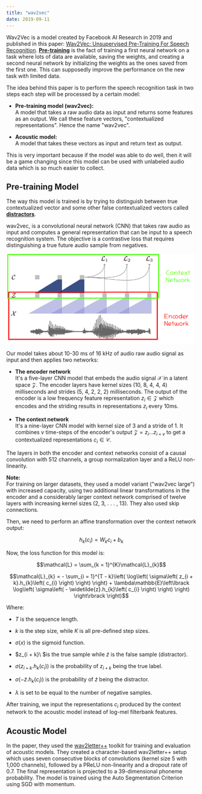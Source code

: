 ```yaml
---
title: "wav2vec"
date: 2019-09-11
---
```


Wav2Vec is a model created by Facebook AI Research in 2019 and published
in this paper: [Wav2Vec: Unsupervised Pre-Training For Speech
Recognition](https://arxiv.org/pdf/1904.05862.pdf).
<u><strong>Pre-training</strong></u> is the fact of training a first neural network
on a task where lots of data are available, saving the weights, and
creating a second neural network by initializing the weights as the ones
saved from the first one. This can supposedly improve the performance on
the new task with limited data.

The idea behind this paper is to perform the speech recognition task in
two steps each step will be processed by a certain model:

-   **Pre-training model (wav2vec):**\
    A model that takes a raw audio data as input and returns some
    features as an output. We call these feature vectors,
    "contextualized representations". Hence the name "wav2vec".

-   **Acoustic model:**\
    A model that takes these vectors as input and return text as output.

This is very important because if the model was able to do well,
then it will be a game changing since this model can be used with
unlabeled audio data which is so much easier to collect.

Pre-training Model
------------------

The way this model is trained is by trying to distinguish between true
contextualized vector and some other false contextualized vectors called
<u><strong>distractors</strong></u>.

wav2vec, is a convolutional neural network (CNN) that takes raw audio as
input and computes a general representation that can be input to a
speech recognition system. The objective is a contrastive loss that
requires distinguishing a true future audio sample from negatives.

<div align="center">
    <img src="media/wav2vec/image1.png" width=750>
</div>

Our model takes about 10-30 ms of 16 kHz of audio raw audio signal as
input and then applies two networks:

-   **The encoder network**\
    It's a five-layer CNN model that embeds the audio signal
    $\mathcal{X}$ in a latent space $\mathcal{Z}$. The encoder layers
    have kernel sizes (10, 8, 4, 4, 4) milliseconds and strides (5, 4,
    2, 2, 2) milliseconds. The output of the encoder is a low
    frequency feature representation $z_{i} \in \mathcal{Z}$ which
    encodes and the striding results in representations $z_{i}$ every
    10ms.

-   **The context network**\
    It's a nine-layer CNN model with kernel size of 3 and a stride
    of 1. It combines v time-steps of the encoder's output
    $\mathcal{Z} = z_{i}\text{...}z_{i + v}$ to get a contextualized
    representations $c_{i} \in \mathcal{C}$.

The layers in both the encoder and context networks consist of a
causal convolution with 512 channels, a group normalization layer
and a ReLU non-linearity.

**Note:**\
For training on larger datasets, they used a model variant ("wav2vec
large") with increased capacity, using two additional linear
transformations in the encoder and a considerably larger context
network comprised of twelve layers with increasing kernel sizes (2,
3, . . . , 13). They also used skip connections.

Then, we need to perform an affine transformation over the context
network output:

$$h_{k}\left( c_{i} \right) = W_{k}c_{i} + b_{k}$$

Now, the loss function for this model is:

$$\mathcal{L} = \sum_{k = 1}^{K}\mathcal{L}_{k}$$

$$\mathcal{L}_{k} = - \sum_{i = 1}^{T - k}\left( \log\left( \sigma\left( z_{i + k}.h_{k}\left( c_{i} \right) \right) \right) + \lambda\mathbb{E}\left\lbrack \log\left( \sigma\left( - \widetilde{z}.h_{k}\left( c_{i} \right) \right) \right) \right\rbrack \right)$$

Where:

-   $T$ is the sequence length.

-   $k$ is the step size, while $K$ is all pre-defined step sizes.

-   $\sigma\left( x \right)$ is the sigmoid function.

-   $z_{i + k}\ $is the true sample while $\widetilde{z}$ is the false
    sample (distractor).

-   $\sigma\left( z_{i + k}.h_{k}\left( c_{i} \right) \right)$ is the
    probability of $z_{i + k}$ being the true label.

-   $\sigma\left( - \widetilde{z}.h_{k}\left( c_{i} \right) \right)$ is
    the probability of $\widetilde{z}$ being the distractor.

-   $\lambda$ is set to be equal to the number of negative samples.

After training, we input the representations $c_{i}$ produced by the
context network to the acoustic model instead of log-mel filterbank
features.

Acoustic Model
--------------

In the paper, they used the
[wav2letter++](https://github.com/flashlight/wav2letter) toolkit for
training and evaluation of acoustic models. They created a
character-based wav2letter++ setup which uses seven consecutive blocks
of convolutions (kernel size 5 with 1,000 channels), followed by a PReLU
non-linearity and a dropout rate of 0.7. The final representation is
projected to a 39-dimensional phoneme probability. The model is trained
using the Auto Segmentation Criterion using SGD with momentum.

